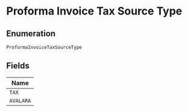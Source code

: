 
# Proforma Invoice Tax Source Type

## Enumeration

`ProformaInvoiceTaxSourceType`

## Fields

| Name |
|  --- |
| `TAX` |
| `AVALARA` |

